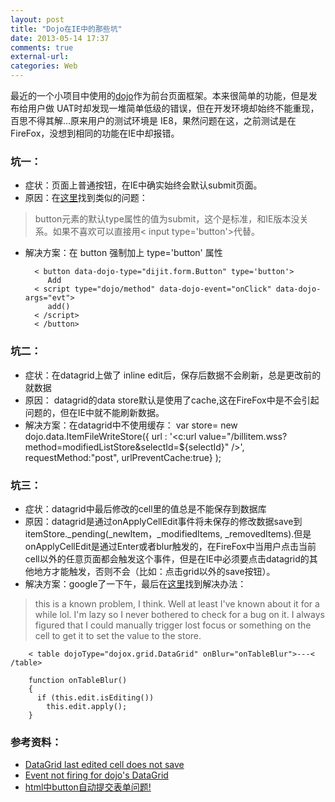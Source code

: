 ```yaml
---
layout: post
title: "Dojo在IE中的那些坑"
date: 2013-05-14 17:37
comments: true
external-url: 
categories: Web
---
```


最近的一个小项目中使用的[dojo](http://dojotoolkit.org/)作为前台页面框架。本来很简单的功能，但是发布给用户做  UAT时却发现一堆简单低级的错误，但在开发环境却始终不能重现，百思不得其解...原来用户的测试环境是 IE8，果然问题在这，之前测试是在FireFox，没想到相同的功能在IE中却报错。   

<!-- more -->

### 坑一： ###

- 症状：页面上普通按钮，在IE中确实始终会默认submit页面。  
- 原因：在[这里](http://zhidao.baidu.com/question/531818487.html)找到类似的问题：
>button元素的默认type属性的值为submit，这个是标准，和IE版本没关系。如果不喜欢可以直接用< input type='button'>代替。  

- 解决方案：在 button 强制加上 type='button' 属性  

		< button data-dojo-type="dijit.form.Button" type='button'>  
		   Add  
		< script type="dojo/method" data-dojo-event="onClick" data-dojo-args="evt">  
		   add()  
		< /script>    
		< /button>

### 坑二： ###
- 症状：在datagrid上做了 inline edit后，保存后数据不会刷新，总是更改前的就数据
- 原因： datagrid的data store默认是使用了cache,这在FireFox中是不会引起问题的，但在IE中就不能刷新数据。
- 解决方案：在datagrid中不使用缓存：
		var store= new dojo.data.ItemFileWriteStore({ 
			url : '<c:url value="/billitem.wss?method=modifiedListStore&selectId=${selectId}" />', 
			requestMethod:"post",
			urlPreventCache:true} 
		);

### 坑三： ###
- 症状：datagrid中最后修改的cell里的值总是不能保存到数据库
- 原因：datagrid是通过onApplyCellEdit事件将未保存的修改数据save到itemStore._pending(_newItem，_modifiedItems, _removedItems).但是onApplyCellEdit是通过Enter或者blur触发的，在FireFox中当用户点击当前cell以外的任意页面都会触发这个事件，但是在IE中必须要点击datagrid的其他地方才能触发，否则不会（比如：点击grid以外的save按钮）。
- 解决方案：google了一下午，最后在[这里](http://dojo-toolkit.33424.n3.nabble.com/DataGrid-last-edited-cell-does-not-save-td2358868.html)找到解决办法：
>this is a known problem, I think.  Well at least I've known about it for
a while lol. I'm lazy so I never bothered to check for a bug on it. I
always figured that I could manually trigger lost focus or something on
the cell to get it to set the value to the store.  

		< table dojoType="dojox.grid.DataGrid" onBlur="onTableBlur">---< /table>
	
		function onTableBlur()
		{
		  if (this.edit.isEditing())
		    this.edit.apply();
		} 

### 参考资料： ###
- [DataGrid last edited cell does not save](http://dojo-toolkit.33424.n3.nabble.com/DataGrid-last-edited-cell-does-not-save-td2358868.html)   
- [Event not firing for dojo's DataGrid](http://stackoverflow.com/questions/12616974/event-not-firing-for-dojos-datagrid)  
- [html中button自动提交表单问题!](http://zhidao.baidu.com/question/531818487.html)